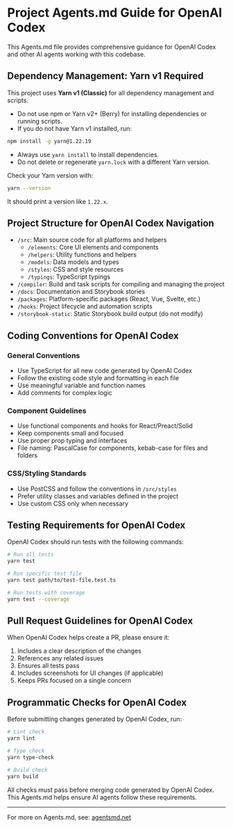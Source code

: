 # Project Agents.md Guide for OpenAI Codex

This Agents.md file provides comprehensive guidance for OpenAI Codex and other AI agents working with this codebase.

## Dependency Management: Yarn v1 Required

This project uses **Yarn v1 (Classic)** for all dependency management and scripts.

- Do not use npm or Yarn v2+ (Berry) for installing dependencies or running scripts.
- If you do not have Yarn v1 installed, run:

```bash
npm install -g yarn@1.22.19
```

- Always use `yarn install` to install dependencies.
- Do not delete or regenerate `yarn.lock` with a different Yarn version.

Check your Yarn version with:

```bash
yarn --version
```
It should print a version like `1.22.x`.

## Project Structure for OpenAI Codex Navigation

- `/src`: Main source code for all platforms and helpers
  - `/elements`: Core UI elements and components
  - `/helpers`: Utility functions and helpers
  - `/models`: Data models and types
  - `/styles`: CSS and style resources
  - `/typings`: TypeScript typings
- `/compiler`: Build and task scripts for compiling and managing the project
- `/docs`: Documentation and Storybook stories
- `/packages`: Platform-specific packages (React, Vue, Svelte, etc.)
- `/hooks`: Project lifecycle and automation scripts
- `/storybook-static`: Static Storybook build output (do not modify)

## Coding Conventions for OpenAI Codex

### General Conventions
- Use TypeScript for all new code generated by OpenAI Codex
- Follow the existing code style and formatting in each file
- Use meaningful variable and function names
- Add comments for complex logic

### Component Guidelines
- Use functional components and hooks for React/Preact/Solid
- Keep components small and focused
- Use proper prop typing and interfaces
- File naming: PascalCase for components, kebab-case for files and folders

### CSS/Styling Standards
- Use PostCSS and follow the conventions in `/src/styles`
- Prefer utility classes and variables defined in the project
- Use custom CSS only when necessary

## Testing Requirements for OpenAI Codex

OpenAI Codex should run tests with the following commands:

```bash
# Run all tests
yarn test

# Run specific test file
yarn test path/to/test-file.test.ts

# Run tests with coverage
yarn test --coverage
```

## Pull Request Guidelines for OpenAI Codex

When OpenAI Codex helps create a PR, please ensure it:

1. Includes a clear description of the changes
2. References any related issues
3. Ensures all tests pass
4. Includes screenshots for UI changes (if applicable)
5. Keeps PRs focused on a single concern

## Programmatic Checks for OpenAI Codex

Before submitting changes generated by OpenAI Codex, run:

```bash
# Lint check
yarn lint

# Type check
yarn type-check

# Build check
yarn build
```

All checks must pass before merging code generated by OpenAI Codex. This Agents.md helps ensure AI agents follow these requirements.

---

For more on Agents.md, see: [agentsmd.net](https://agentsmd.net/)
